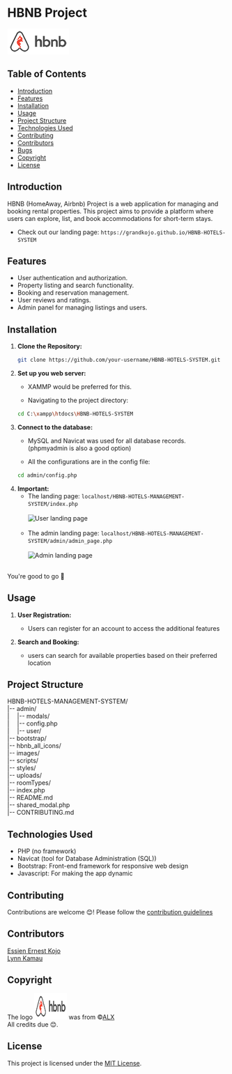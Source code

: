 # HBNB Project

![HBNB Logo](readme_img/hbnb_logo.png)

## Table of Contents

- [Introduction](#introduction)
- [Features](#features)
- [Installation](#installation)
- [Usage](#usage)
- [Project Structure](#project-structure)
- [Technologies Used](#technologies-used)
- [Contributing](#contributing)
- [Contributors](#contributors)
- [Bugs](#bugs)
- [Copyright](#copyright)
- [License](#license)

## Introduction

HBNB (HomeAway, Airbnb) Project is a web application for managing and booking rental properties. This project aims to provide a platform where users can explore, list, and book accommodations for short-term stays. <br>
- Check out our landing page: ```https://grandkojo.github.io/HBNB-HOTELS-SYSTEM``` <br>


## Features

- User authentication and authorization.
- Property listing and search functionality.
- Booking and reservation management.
- User reviews and ratings.
- Admin panel for managing listings and users.

## Installation

1. **Clone the Repository:**
   ```bash
   git clone https://github.com/your-username/HBNB-HOTELS-SYSTEM.git

2. **Set up you web server:**
    - XAMMP would be preferred for this.

    - Navigating to the project directory:
    ```bash
    cd C:\xampp\htdocs\HBNB-HOTELS-SYSTEM

3. **Connect to the database:**
    - MySQL and Navicat was used for all database records. (phpmyadmin is also a good option)

    - All the configurations are in the config file:
    ```bash
    cd admin/config.php

4. **Important:**
    - The landing page: ```localhost/HBNB-HOTELS-MANAGEMENT-SYSTEM/index.php```<br><br>
    ![User landing page](readme_img/user%20landing%20page.png)<br><br>
    - The admin landing page: ```localhost/HBNB-HOTELS-MANAGEMENT-SYSTEM/admin/admin_page.php```<br><br>
    ![Admin landing page](readme_img/user%20landing%20page.png)<br><br>
    

You're good to go 🎉

## Usage

1. **User Registration:**
    - Users can register for an account to access the additional features
    
2. **Search and Booking:**
    - users can search for available properties based on their preferred location

## Project Structure

HBNB-HOTELS-MANAGEMENT-SYSTEM/<br>
|-- admin/<br>
|&emsp;   |-- modals/<br>
|&emsp;   |-- config.php<br>
|&emsp;   |-- user/<br>
|-- bootstrap/<br>
|-- hbnb_all_icons/<br>
|-- images/<br>
|-- scripts/<br>
|-- styles/<br>
|-- uploads/<br>
|-- roomTypes/<br>
|-- index.php<br>
|-- README.md<br>
|-- shared_modal.php<br>
|-- CONTRIBUTING.md<br>

## Technologies Used

- PHP (no framework)
- Navicat (tool for Database Administration (SQL))
- Bootstrap: Front-end framework for responsive web design
- Javascript: For making the app dynamic

## Contributing

Contributions are welcome 😊! 
Please follow the [contribution guidelines](CONTRIBUTING.md)

## Contributors
[Essien Ernest Kojo](https://github.com/Grandkojo)<br>
[Lynn Kamau](https://github.com/LynnKamau)

## Copyright
The logo <img src="readme_img/hbnb_logo.png" alt="HBNB logo" width="75" height="60" margin-top="15"> was from ©[ALX](https://www.alxafrica.com/)<br>
All credits due 😊.

## License

This project is licensed under the [MIT License](LICENSE).